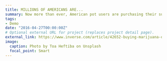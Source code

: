 ```yaml
---
title: MILLIONS OF AMERICANS ARE...
summary: Now more than ever, American pot users are purchasing their supplies through online resources.....
tags:
- Demo
date: "2016-04-27T00:00:00Z"
# Optional external URL for project (replaces project detail page).
external_link: https://www.inverse.com/article/42652-buying-marijuana-on-the-internet-study
image:
  caption: Photo by Toa Heftiba on Unsplash
  focal_point: Smart
---
```

